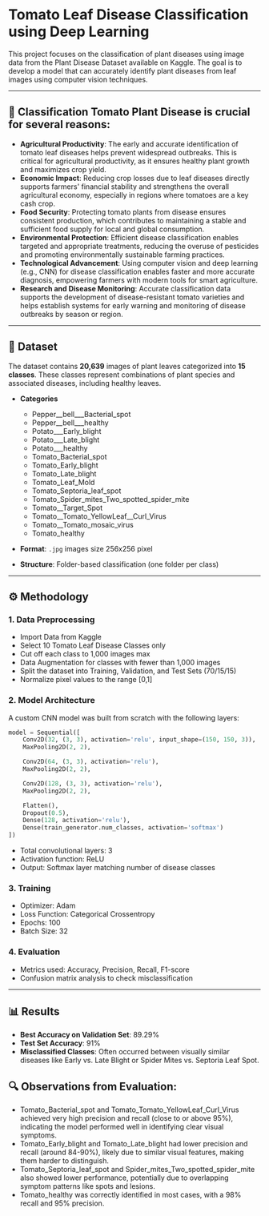 # Tomato Leaf Disease Classification using Deep Learning

This project focuses on the classification of plant diseases using image data from the Plant Disease Dataset available on Kaggle. The goal is to develop a model that can accurately identify plant diseases from leaf images using computer vision techniques.

---

## 🍅 Classification Tomato Plant Disease is crucial for several reasons:
- **Agricultural Productivity**: The early and accurate identification of tomato leaf diseases helps prevent widespread outbreaks. This is critical for agricultural productivity, as it ensures healthy plant growth and maximizes crop yield.
- **Economic Impact**: Reducing crop losses due to leaf diseases directly supports farmers' financial stability and strengthens the overall agricultural economy, especially in regions where tomatoes are a key cash crop.
- **Food Security**: Protecting tomato plants from disease ensures consistent production, which contributes to maintaining a stable and sufficient food supply for local and global consumption.
- **Environmental Protection**: Efficient disease classification enables targeted and appropriate treatments, reducing the overuse of pesticides and promoting environmentally sustainable farming practices.
- **Technological Advancement**: Using computer vision and deep learning (e.g., CNN) for disease classification enables faster and more accurate diagnosis, empowering farmers with modern tools for smart agriculture.
- **Research and Disease Monitoring**: Accurate classification data supports the development of disease-resistant tomato varieties and helps establish systems for early warning and monitoring of disease outbreaks by season or region.
---

## 📁 Dataset

The dataset contains **20,639** images of plant leaves categorized into **15 classes**. These classes represent combinations of plant species and associated diseases, including healthy leaves.
- **Categories**
  - Pepper__bell___Bacterial_spot
  - Pepper__bell___healthy
  - Potato___Early_blight
  - Potato___Late_blight
  - Potato___healthy
  - Tomato_Bacterial_spot
  - Tomato_Early_blight
  - Tomato_Late_blight
  - Tomato_Leaf_Mold
  - Tomato_Septoria_leaf_spot
  - Tomato_Spider_mites_Two_spotted_spider_mite
  - Tomato__Target_Spot
  - Tomato__Tomato_YellowLeaf__Curl_Virus
  - Tomato__Tomato_mosaic_virus
  - Tomato_healthy

- **Format**: `.jpg` images size 256x256 pixel
- **Structure**: Folder-based classification (one folder per class)

---

## ⚙️ Methodology

### 1. Data Preprocessing
- Import Data from Kaggle
- Select 10 Tomato Leaf Disease Classes only
- Cut off each class to 1,000 images max
- Data Augmentation for classes with fewer than 1,000 images
- Split the dataset into Training, Validation, and Test Sets (70/15/15)
- Normalize pixel values to the range [0,1]

### 2. Model Architecture
A custom CNN model was built from scratch with the following layers:
```python
model = Sequential([
    Conv2D(32, (3, 3), activation='relu', input_shape=(150, 150, 3)),
    MaxPooling2D(2, 2),

    Conv2D(64, (3, 3), activation='relu'),
    MaxPooling2D(2, 2),

    Conv2D(128, (3, 3), activation='relu'),
    MaxPooling2D(2, 2),

    Flatten(),
    Dropout(0.5),
    Dense(128, activation='relu'),
    Dense(train_generator.num_classes, activation='softmax')
])
```
- Total convolutional layers: 3
- Activation function: ReLU
- Output: Softmax layer matching number of disease classes

### 3. Training

- Optimizer: Adam
- Loss Function: Categorical Crossentropy
- Epochs: 100 
- Batch Size: 32

### 4. Evaluation
- Metrics used: Accuracy, Precision, Recall, F1-score
- Confusion matrix analysis to check misclassification

---

## 📊 Results

- **Best Accuracy on Validation Set**: 89.29%
- **Test Set Accuracy**: 91%
- **Misclassified Classes**: Often occurred between visually similar diseases like Early vs. Late Blight or Spider Mites vs. Septoria Leaf Spot.

## 🔍 Observations from Evaluation:
- Tomato_Bacterial_spot and Tomato_Tomato_YellowLeaf_Curl_Virus achieved very high precision and recall (close to or above 95%), indicating the model performed well in identifying clear visual symptoms.
- Tomato_Early_blight and Tomato_Late_blight had lower precision and recall (around 84-90%), likely due to similar visual features, making them harder to distinguish.
- Tomato_Septoria_leaf_spot and Spider_mites_Two_spotted_spider_mite also showed lower performance, potentially due to overlapping symptom patterns like spots and lesions.
- Tomato_healthy was correctly identified in most cases, with a 98% recall and 95% precision.
